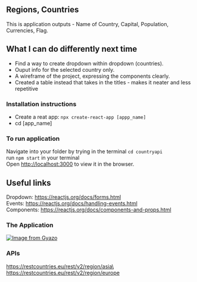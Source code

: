 
## Regions, Countries
This is application outputs - Name of Country, Capital, Population, Currencies, Flag.

## What I can do differently next time
- Find a way to create dropdown within dropdown (countries).
- Ouput info for the selected country only.
- A wireframe of the project, expressing the components clearly.
- Created a table instead that takes in the titles  - makes it neater and less repetitive

### Installation instructions
- Create a reat app:
`npx create-react-app [appp_name]`
- cd [app_name]

### To run application
Navigate into your folder by trying in the terminal `cd countryapi`\
run `npm start` in your terminal\
Open [http://localhost:3000](http://localhost:3000) to view it in the browser. <br>

## Useful links
Dropdown: https://reactjs.org/docs/forms.html<br>
Events: https://reactjs.org/docs/handling-events.html<br>
Components: https://reactjs.org/docs/components-and-props.html

### The Application
[![Image from Gyazo](https://i.gyazo.com/1fe59568b599a2c8d01bf46fcf396848.png)](https://gyazo.com/1fe59568b599a2c8d01bf46fcf396848)
### APIs
https://restcountries.eu/rest/v2/region/asia\
https://restcountries.eu/rest/v2/region/europe